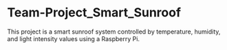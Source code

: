 # Team-Project_Smart_Sunroof
 This project is a smart sunroof system controlled by temperature, humidity, and light intensity values using a Raspberry Pi.
